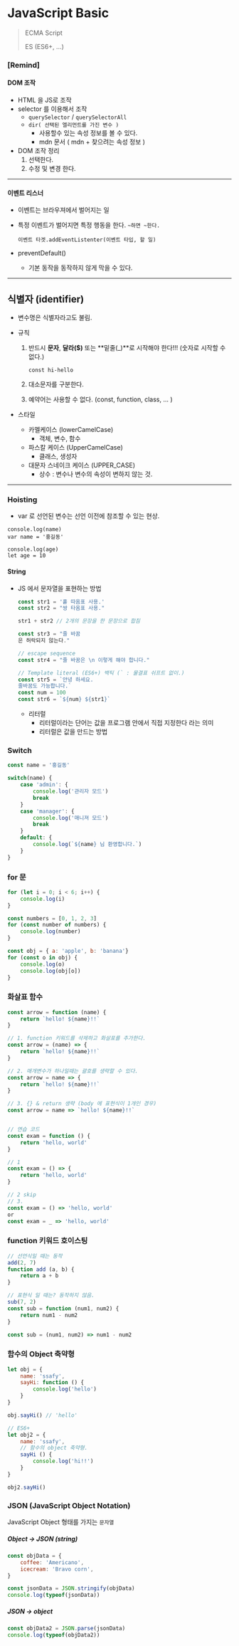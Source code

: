 # JavaScript Basic

> ECMA Script
>
> ES (ES6+, ...)



### [Remind]

#### DOM 조작

* HTML 을 JS로 조작
* selector 를 이용해서 조작
  * `querySelector` / `querySelectorAll`
  * `dir( 선택된 엘리먼트를 가진 변수 )`
    * 사용할수 있는 속성 정보를 볼 수 있다.
    * mdn 문서 ( mdn + 찾으려는 속성 정보 )
* DOM 조작 정리
  1. 선택한다.
  2. 수정 및 변경 한다.

___

#### 이벤트 리스너

* 이벤트는 브라우져에서 벌어지는 일

* 특정 이벤트가 벌어지면 특정 행동을 한다. `~하면 ~한다.`

  `이벤트 타겟.addEventListenter(이벤트 타입, 할 일)`

* preventDefault()

  * 기본 동작을 동작하지 않게 막을 수 있다.

___



## 식별자 (identifier)

* 변수명은 식별자라고도 불림.

* 규칙

  1. 반드시 **문자**, **달라($)** 또는 **밑줄(_)**로 시작해야 한다!!! (숫자로 시작할 수 없다.)

     ```
     const hi-hello
     ```

     

  2. 대소문자를 구분한다.

  3. 예약어는 사용할 수 없다. (const, function, class, ... )

* 스타일

  * 카멜케이스 (lowerCamelCase)
    * 객체, 변수, 함수
  * 파스칼 케이스 (UpperCamelCase)
    * 클래스, 생성자
  * 대문자 스네이크 케이스 (UPPER_CASE)
    * 상수 : 변수나 변수의 속성이 변하지 않는 것.



___

### Hoisting

* var 로 선언된 변수는 선언 이전에 참조할 수 있는 현상.



```
console.log(name)
var name = '홍길동'

console.log(age)
let age = 10
```



#### String

* JS 에서 문자열을 표현하는 방법

  ```javascript
  const str1 = '홑 따옴표 사용.'
  const str2 = "쌍 타옴표 사용."
  
  str1 + str2 // 2개의 문장을 한 문장으로 합침
  
  const str3 = "줄 바꿈
  은 허락되지 않는다."
  
  // escape sequence
  const str4 = "줄 바꿈은 \n 이렇게 해야 합니다."
  
  // Template literal (ES6+) 백틱 (` : 물결표 쉬프트 없이.)
  const str5 = `안녕 하세요.
  줄바꿈도 가능합니다.`
  const num = 100
  const str6 = `${num} ${str1}`
  ```

  * 리터럴
    * 리터럴이라는 단어는 값을 프로그램 안에서 직접 지정한다 라는 의미
    * 리터럴은 값을 만드는 방법



### Switch

```javascript
const name = '홍길동'

switch(name) {
    case 'admin': {
        console.log('관리자 모드')
        break
    }
    case 'manager': {
        console.log('매니져 모드')
        break
    }
    default: {
        console.log(`${name} 님 환영합니다.`)
    }
}
```





### for 문

```javascript
for (let i = 0; i < 6; i++) {
    console.log(i)
}

const numbers = [0, 1, 2, 3]
for (const number of numbers) {
    console.log(number)
}

const obj = { a: 'apple', b: 'banana'}
for (const o in obj) {
    console.log(o)
    console.log(obj[o])
}
```



### 화살표 함수

```javascript
const arrow = function (name) {
    return `hello! ${name}!!`
}

// 1. function 키워드를 삭제하고 화살표를 추가한다.
const arrow = (name) => {
    return `hello! ${name}!!`
}

// 2. 매개변수가 하나일때는 괄호를 생략할 수 있다.
const arrow = name => {
    return `hello! ${name}!!`
}

// 3. {} & return 생략 (body 에 표현식이 1개인 경우)
const arrow = name => `hello! ${name}!!`


// 연습 코드
const exam = function () {
    return 'hello, world'
}

// 1
const exam = () => {
    return 'hello, world'
}

// 2 skip
// 3.
const exam = () => 'hello, world'
or
const exam = _ => 'hello, world'
```



### function 키워드 호이스팅

```javascript
// 선언식일 때는 동작
add(2, 7)
function add (a, b) {
    return a + b
}

// 표현식 일 때는? 동작하지 않음.
sub(7, 2)
const sub = function (num1, num2) {
    return num1 - num2
}

const sub = (num1, num2) => num1 - num2
```



### 함수의 Object 축약형

```javascript
let obj = {
    name: 'ssafy',
    sayHi: function () {
        console.log('hello')
    }
}

obj.sayHi() // 'hello'

// ES6+
let obj2 = {
    name: 'ssafy',
    // 함수의 object 축약형.
    sayHi () {
        console.log('hi!!')
    }
}

obj2.sayHi()
```



### JSON (JavaScript Object Notation)

JavaScript Object 형태를 가지는 `문자열`

##### Object -> JSON (string)

```javascript
const objData = {
    coffee: 'Americano',
    icecream: 'Bravo corn',
}

const jsonData = JSON.stringify(objData)
console.log(typeof(jsonData))
```



##### JSON -> object

```javascript
const objData2 = JSON.parse(jsonData)
console.log(typeof(objData2))
```